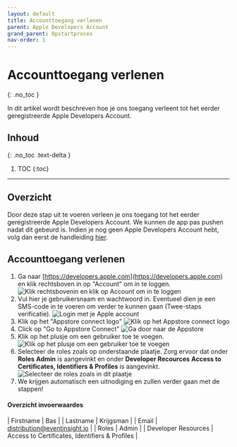```yaml
---
layout: default
title: Accounttoegang verlenen
parent: Apple Developers Account
grand_parent: Opstartproces
nav-order: 1
---
```


# Accounttoegang verlenen
{: .no_toc }

In dit artikel wordt beschreven hoe je ons toegang verleent tot het eerder geregistreerde Apple Developers Account.

## Inhoud
{: .no_toc .text-delta }

1. TOC
{:toc}

---

## Overzicht
Door deze stap uit te voeren verleen je ons toegang tot het eerder geregistreerde Apple Developers Account. We kunnen de app pas pushen nadat dit gebeurd is. Indien je nog geen Apple Developers Account hebt, volg dan eerst de handleiding [hier](/apple-dev).

## Accounttoegang verlenen

1. Ga naar [https://developers.apple.com](https://developers.apple.com) en klik rechtsboven in op "Account" om in te loggen. 
![Klik rechtsbovenin en klik op Account om in te loggen](/assets/screenshots/vragenlijst/stap1.png)
2. Vul hier je gebruikersnaam en wachtwoord in. Eventueel dien je een SMS-code in te voeren om verder te kunnen gaan (Twee-staps verificatie).
![Login met je Apple account](/assets/screenshots/vragenlijst/stap2.png)
3. Klik op het "Appstore connect logo"
![Klik op het Appstore connect logo](/assets/screenshots/vragenlijst/stap3.png)
4. Click op "Go to Appstore Connect"
![Ga door naar de Appstore](/assets/screenshots/vragenlijst/stap4.png)
5. Klik op het plusje om een gebruiker toe te voegen.
![Klik op het plusje om een gebruiker toe te voegen](/assets/screenshots/vragenlijst/stap5.png)
6. Selecteer de roles zoals op onderstaande plaatje. Zorg ervoor dat onder __Roles__ **Admin** is aangevinkt en onder __Developer Recources__ **Access to Certificates, Identifiers & Profiles** is aangevinkt.
![Selecteer de roles zoals in dit plaatje](/assets/screenshots/vragenlijst/stap6.png)
7. We krijgen automatisch een uitnodiging en zullen verder gaan met de stappen!

#### Overzicht invoerwaardes

| Firstname | Bas |
| Lastname | Krijgsman |
| Email | distribution@eventinsight.io |
| Roles | Admin |
| Developer Resources | Access to Certificates, Identifiers & Profiles | 